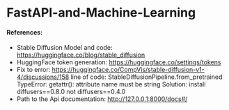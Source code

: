 # FastAPI-and-Machine-Learning

#### References:
- Stable Diffusion Model and code: https://huggingface.co/blog/stable_diffusion
- HuggingFace token generation: https://huggingface.co/settings/tokens
- Fix to error: https://huggingface.co/CompVis/stable-diffusion-v1-4/discussions/158
    line of code: StableDiffusionPipeline.from_pretrained
    TypeError: getattr(): attribute name must be string
    Solution: install diffusers==0.8.0 not diffusers==0.4.0
- Path to the Api documentation: http://127.0.0.1:8000/docs#/
